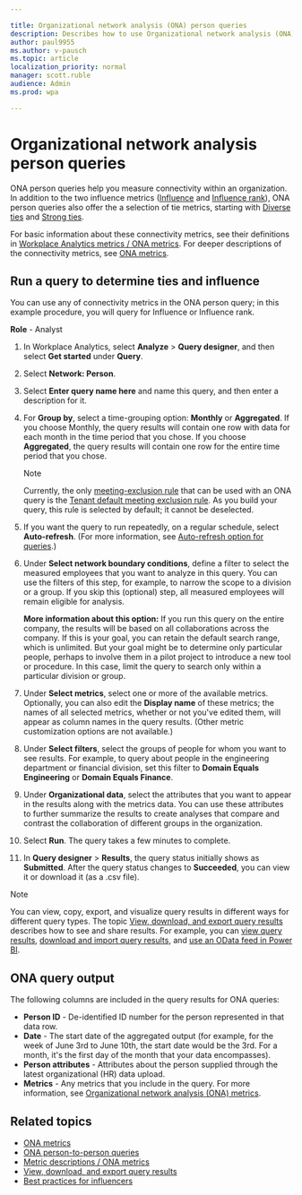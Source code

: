 ```yaml
---

title: Organizational network analysis (ONA) person queries 
description: Describes how to use Organizational network analysis (ONA) person queries in Workplace Analytics to determine the "Influence" metric of individuals in your organization
author: paul9955
ms.author: v-pausch
ms.topic: article
localization_priority: normal 
manager: scott.ruble
audience: Admin
ms.prod: wpa

---
```


# Organizational network analysis person queries

ONA person queries help you measure connectivity within an organization. In addition to the two influence metrics ([Influence](../use/metric-definitions.md#influence-define) and [Influence rank](../use/metric-definitions.md#influence-rank-define)), ONA person queries also offer the a selection of tie metrics, starting with [Diverse ties](../use/metric-definitions.md#diverse-ties-define) and [Strong ties](../use/metric-definitions.md#strong-ties-define).  

For basic information about these connectivity metrics, see their definitions in [Workplace Analytics metrics / ONA metrics](../use/metric-definitions.md#organizational-network-analysis-ona-metrics). For deeper descriptions of the connectivity metrics, see [ONA metrics](ona-metrics.md).

## Run a query to determine ties and influence

You can use any of connectivity metrics in the ONA person query; in this example procedure, you will query for Influence or Influence rank.

**Role** - Analyst

1. In Workplace Analytics, select **Analyze** > **Query designer**, and then select **Get started** under **Query**.
2. Select **Network: Person**.
3. Select **Enter query name here** and name this query, and then enter a description for it.
4. For **Group by**, select a time-grouping option: **Monthly** or **Aggregated**. If you choose Monthly, the query results will contain one row with data for each month in the time period that you chose. If you choose **Aggregated**, the query results will contain one row for the entire time period that you chose.

   >[!Note]
   >Currently, the only [meeting-exclusion rule](meeting-exclusions-intro.md) that can be used with an ONA query is the [Tenant default meeting exclusion rule](meeting-exclusion-concept.md#default-meeting-exclusion-rule). As you build your query, this rule is selected by default; it cannot be deselected.

5. If you want the query to run repeatedly, on a regular schedule, select **Auto-refresh**. (For more information, see [Auto-refresh option for queries](query-auto-refresh.md).)

6. Under **Select network boundary conditions**, define a filter to select the measured employees that you want to analyze in this query. You can use the filters of this step, for example, to narrow the scope to a division or a group. If you skip this (optional) step, all measured employees will remain eligible for analysis.

    **More information about this option:** If you run this query on the entire company, the results will be based on all collaborations across the company. If this is your goal, you can retain the default search range, which is unlimited. But your goal might be to determine only particular people, perhaps to involve them in a pilot project to introduce a new tool or procedure. In this case, limit the query to search only within a particular division or group.

<!--
7.  Under **Select collaboration types**, specify the types of collaboration activities that you want to include in your analysis. Your choices are **Emails and meetings**, **Teams instant messages**, and **Teams calls**.

    **More information about this option:** As the nature of the workplace evolves, different ways to collaborate gain or lose popularity, doing so at different rates among different populations. Some people and organizations are more formal in nature -- for example, a legal division or HR -- and they might invariably use email. They might also tend to message more recipients at once, for which they might prefer email.
    
    Other people who have a less traditional, more casual, or more personal outlook might prefer Teams IMs or calls. Analysts who study this communication can reach different inferences based on formal or informal communication. Depending on the types of change they want to make in the company, they might want to focus the analysis on one group of employees or the other. -->

7. Under **Select metrics**, select one or more of the available metrics. Optionally, you can also edit the **Display name** of these metrics; the names of all selected metrics, whether or not you've edited them, will appear as column names in the query results. (Other metric customization options are not available.)

8. Under **Select filters**, select the groups of people for whom you want to see results. For example, to query about people in the engineering department or financial division, set this filter to **Domain Equals Engineering** or **Domain Equals Finance**.

9. Under **Organizational data**, select the attributes that you want to appear in the results along with the metrics data. You can use these attributes to further summarize the results to create analyses that compare and contrast the collaboration of different groups in the organization.

10. Select **Run**. The query takes a few minutes to complete.

11. In **Query designer** > **Results**, the query status initially shows as **Submitted**. After the query status changes to **Succeeded**, you can view it or download it (as a .csv file).

>[!Note]
>You can view, copy, export, and visualize query results in different ways for different query types. The topic [View, download, and export query results](../use/view-download-and-export-query-results.md) describes how to see and share results. For example, you can [view query results](../use/view-download-and-export-query-results.md#view-query-results), [download and import query results](../use/view-download-and-export-query-results.md#download-and-import-query-results), and [use an OData feed in Power BI](../use/view-download-and-export-query-results.md#get-a-link-for-an-odata-feed-to-use-in-power-bi).

## ONA query output

The following columns are included in the query results for ONA queries:  

* **Person ID** - De-identified ID number for the person represented in that data row.
* **Date** - The start date of the aggregated output (for example, for the week of June 3rd to June 10th, the start date would be the 3rd. For a month, it's the first day of the month that your data encompasses).
* **Person attributes** - Attributes about the person supplied through the latest organizational (HR) data upload.
* **Metrics** - Any metrics that you include in the query. For more information, see [Organizational network analysis (ONA) metrics](../use/metric-definitions.md#organizational-network-analysis-ona-metrics).

## Related topics

* [ONA metrics](ona-metrics.md)
* [ONA person-to-person queries](ona-person-to-person-query.md)
* [Metric descriptions / ONA metrics](../use/metric-definitions.md#organizational-network-analysis-ona-metrics)
* [View, download, and export query results](../use/view-download-and-export-query-results.md)
* [Best practices for influencers](../tutorials/gm-influencer.md)
